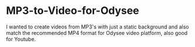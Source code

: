 # MP3-to-Video-for-Odysee
I wanted to create videos from MP3's with just a static background and also match the recommended MP4 format for Odysee video platform, also good for Youtube.

